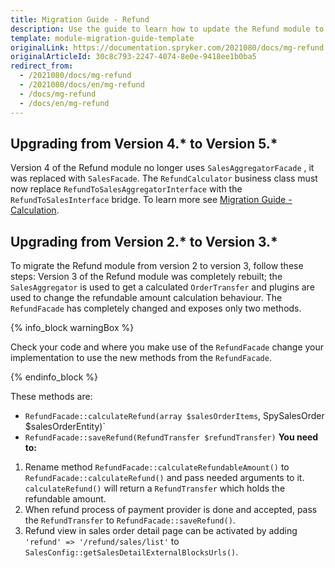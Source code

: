 ```yaml
---
title: Migration Guide - Refund
description: Use the guide to learn how to update the Refund module to a newer version.
template: module-migration-guide-template
originalLink: https://documentation.spryker.com/2021080/docs/mg-refund
originalArticleId: 30c8c793-2247-4074-8e0e-9418ee1b0ba5
redirect_from:
  - /2021080/docs/mg-refund
  - /2021080/docs/en/mg-refund
  - /docs/mg-refund
  - /docs/en/mg-refund
---
```


## Upgrading from Version 4.* to Version 5.*

Version 4 of the Refund module no longer uses `SalesAggregatorFacade` , it was replaced with `SalesFacade`.
The `RefundCalculator` business class must now replace `RefundToSalesAggregatorInterface` with the `RefundToSalesInterface` bridge.
To learn more see [Migration Guide - Calculation](/docs/scos/dev/module-migration-guides/{{page.version}}/migration-guide-calculation.html).

## Upgrading from Version 2.* to Version 3.*

To migrate the Refund module from version 2 to version 3, follow these steps:
Version 3 of the Refund module was completely rebuilt; the `SalesAggregator` is used to get a calculated `OrderTransfer` and plugins are used to change the refundable amount calculation behaviour.
The `RefundFacade` has completely changed and exposes only two methods.

{% info_block warningBox %}

Check your code and where you make use of the `RefundFacade` change your implementation to use the new methods from the `RefundFacade`.

{% endinfo_block %}

These methods are:
* `RefundFacade::calculateRefund(array $salesOrderItems`, SpySalesOrder $salesOrderEntity)`
* `RefundFacade::saveRefund(RefundTransfer $refundTransfer)`
**You need to:**
1. Rename method `RefundFacade::calculateRefundableAmount()` to `RefundFacade::calculateRefund()` and pass needed arguments to it.
 `calculateRefund()` will return a `RefundTransfer` which holds the refundable amount.
2. When refund process of payment provider is done and accepted, pass the `RefundTransfer` to `RefundFacade::saveRefund()`.
3. Refund view in sales order detail page can be activated by adding `'refund' => '/refund/sales/list'` to `SalesConfig::getSalesDetailExternalBlocksUrls()`.
